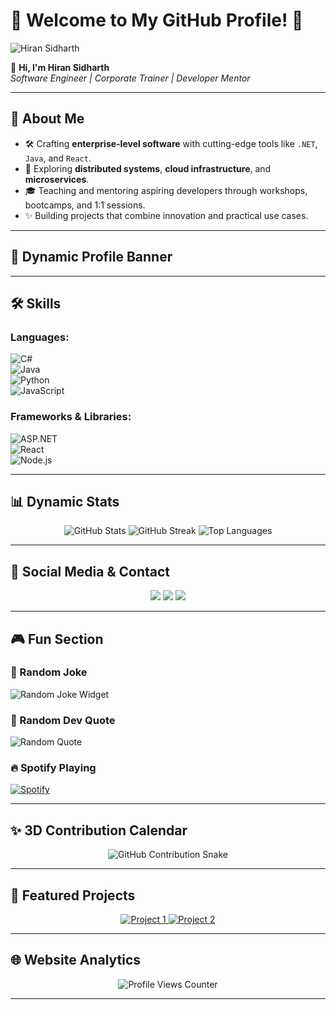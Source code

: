 
# 🌟 Welcome to My GitHub Profile! 🌟  

<!-- ![Header](https://readme-headers.vercel.app/api?text=Welcome%20to%20My%20GitHub%20Profile!&color=blueviolet)  -->
<img src="https://capsule-render.vercel.app/api?type=waving&color=gradient&height=150&width=1000&section=header&text=%20Hiran%20Sidharth&fontSize=50&fontAlign=center&fontAlignY=40&desc=Welcome%20to%20my%20GitHub!&descAlign=75&descAlignY=70" alt="Hiran Sidharth"/>
  
</p>

👋 **Hi, I'm Hiran Sidharth**  
*Software Engineer | Corporate Trainer | Developer Mentor*  

---

## 🚀 About Me  

- 🛠️ Crafting **enterprise-level software** with cutting-edge tools like `.NET`, `Java`, and `React`.  
- 🌱 Exploring **distributed systems**, **cloud infrastructure**, and **microservices**.  
- 🎓 Teaching and mentoring aspiring developers through workshops, bootcamps, and 1:1 sessions.  
- ✨ Building projects that combine innovation and practical use cases.  

---

## 🎨 Dynamic Profile Banner  


---

## 🛠️ Skills  
### **Languages:**  
![C#](https://img.shields.io/badge/-C%23-239120?style=flat-square&logo=c-sharp&logoColor=white)  
![Java](https://img.shields.io/badge/-Java-007396?style=flat-square&logo=java&logoColor=white)  
![Python](https://img.shields.io/badge/-Python-3776AB?style=flat-square&logo=python&logoColor=white)  
![JavaScript](https://img.shields.io/badge/-JavaScript-F7DF1E?style=flat-square&logo=javascript&logoColor=black)  

### **Frameworks & Libraries:**  
![ASP.NET](https://img.shields.io/badge/-ASP.NET-512BD4?style=flat-square&logo=.net&logoColor=white)  
![React](https://img.shields.io/badge/-React-61DAFB?style=flat-square&logo=react&logoColor=black)  
![Node.js](https://img.shields.io/badge/-Node.js-339933?style=flat-square&logo=node.js&logoColor=white)  

---

## 📊 Dynamic Stats  
<p align="center">
  <img src="https://github-readme-stats.vercel.app/api?username=YourUsername&show_icons=true&theme=radical" alt="GitHub Stats"/>
  <img src="https://github-readme-streak-stats.herokuapp.com/?user=YourUsername&theme=radical" alt="GitHub Streak"/>
  <img src="https://github-readme-stats.vercel.app/api/top-langs/?username=YourUsername&layout=compact&theme=radical" alt="Top Languages"/>
</p>  

---

## 🔗 Social Media & Contact  

<p align="center">
  <a href="https://linkedin.com/in/YourProfile"><img src="https://img.shields.io/badge/-LinkedIn-0077B5?style=flat-square&logo=linkedin&logoColor=white"/></a>
  <a href="mailto:YourEmail"><img src="https://img.shields.io/badge/-Gmail-D14836?style=flat-square&logo=gmail&logoColor=white"/></a>
  <a href="https://YourPortfolioURL.com"><img src="https://img.shields.io/badge/-Portfolio-000000?style=flat-square&logo=github&logoColor=white"/></a>
</p>  

---

## 🎮 Fun Section  

### **🌟 Random Joke**  
![Random Joke Widget](https://readme-jokes.vercel.app/api)  

### **🎯 Random Dev Quote**  
![Random Quote](https://quotes-github-readme.vercel.app/api?type=horizontal&theme=radical)  

### **🔥 Spotify Playing**  
[![Spotify](https://novatorem-yourusername.vercel.app/api/spotify)](https://open.spotify.com/)  

---

## ✨ 3D Contribution Calendar  
<p align="center">
  <img src="https://github.com/YourUsername/YourUsername/raw/main/github-contribution-grid-snake.svg" alt="GitHub Contribution Snake" />
</p>

---

## 🚀 Featured Projects  

<p align="center">
  <a href="https://github.com/YourUsername/Project1">
    <img src="https://github-readme-stats.vercel.app/api/pin/?username=YourUsername&repo=Project1&theme=radical" alt="Project 1"/>
  </a>
  <a href="https://github.com/YourUsername/Project2">
    <img src="https://github-readme-stats.vercel.app/api/pin/?username=YourUsername&repo=Project2&theme=radical" alt="Project 2"/>
  </a>
</p>

---

## 🌐 Website Analytics  

<p align="center">
  <img src="https://profile-counter.glitch.me/YourUsername/count.svg" alt="Profile Views Counter"/>
</p>

---

